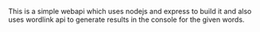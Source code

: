 This is a simple webapi which uses nodejs and express to build it and also uses wordlink api to generate results in the console for the given words.